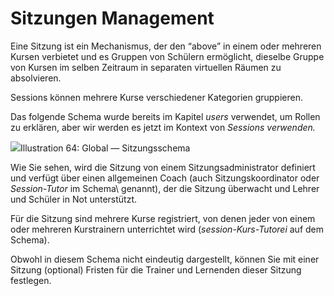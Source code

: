 
# Sitzungen Management

Eine Sitzung ist ein Mechanismus, der den “above” in einem oder mehreren Kursen verbietet und es Gruppen von Schülern ermöglicht, dieselbe Gruppe von Kursen im selben Zeitraum in separaten virtuellen Räumen zu absolvieren.

Sessions können mehrere Kurse verschiedener Kategorien gruppieren.

Das folgende Schema wurde bereits im Kapitel _users_ verwendet, um Rollen zu erklären, aber wir werden es jetzt im Kontext von _Sessions verwenden._

![](../../.gitbook/assets/images72%20%284%29.png)Illustration 64: Global — Sitzungsschema

Wie Sie sehen, wird die Sitzung von einem Sitzungsadministrator definiert und verfügt über einen allgemeinen Coach \(auch Sitzungskoordinator oder _Session-Tutor_ im Schema\ genannt), der die Sitzung überwacht und Lehrer und Schüler in Not unterstützt.

Für die Sitzung sind mehrere Kurse registriert, von denen jeder von einem oder mehreren Kurstrainern unterrichtet wird \(_session-Kurs-Tutorei_ auf dem Schema\).

Obwohl in diesem Schema nicht eindeutig dargestellt, können Sie mit einer Sitzung (optional\) Fristen für die Trainer und Lernenden dieser Sitzung festlegen.